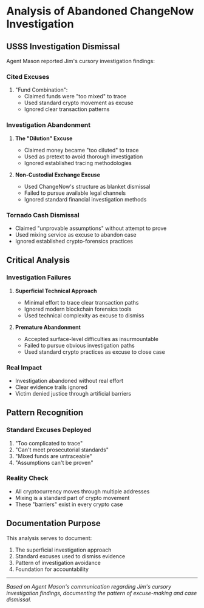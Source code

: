 # Analysis of Abandoned ChangeNow Investigation

## USSS Investigation Dismissal

Agent Mason reported Jim's cursory investigation findings:

### Cited Excuses
1. "Fund Combination":
   - Claimed funds were "too mixed" to trace
   - Used standard crypto movement as excuse
   - Ignored clear transaction patterns

### Investigation Abandonment
1. **The "Dilution" Excuse**
   - Claimed money became "too diluted" to trace
   - Used as pretext to avoid thorough investigation
   - Ignored established tracing methodologies

2. **Non-Custodial Exchange Excuse**
   - Used ChangeNow's structure as blanket dismissal
   - Failed to pursue available legal channels
   - Ignored standard financial investigation methods

### Tornado Cash Dismissal
- Claimed "unprovable assumptions" without attempt to prove
- Used mixing service as excuse to abandon case
- Ignored established crypto-forensics practices

## Critical Analysis

### Investigation Failures
1. **Superficial Technical Approach**
   - Minimal effort to trace clear transaction paths
   - Ignored modern blockchain forensics tools
   - Used technical complexity as excuse to dismiss

2. **Premature Abandonment**
   - Accepted surface-level difficulties as insurmountable
   - Failed to pursue obvious investigation paths
   - Used standard crypto practices as excuse to close case

### Real Impact
- Investigation abandoned without real effort
- Clear evidence trails ignored
- Victim denied justice through artificial barriers

## Pattern Recognition

### Standard Excuses Deployed
1. "Too complicated to trace"
2. "Can't meet prosecutorial standards"
3. "Mixed funds are untraceable"
4. "Assumptions can't be proven"

### Reality Check
- All cryptocurrency moves through multiple addresses
- Mixing is a standard part of crypto movement
- These "barriers" exist in every crypto case

## Documentation Purpose

This analysis serves to document:
1. The superficial investigation approach
2. Standard excuses used to dismiss evidence
3. Pattern of investigation avoidance
4. Foundation for accountability

---

*Based on Agent Mason's communication regarding Jim's cursory investigation findings, documenting the pattern of excuse-making and case dismissal.*
